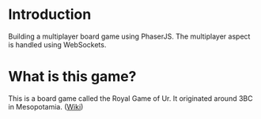 # Introduction
Building a multiplayer board game using PhaserJS. The multiplayer aspect is handled using WebSockets.

# What is this game?
This is a board game called the Royal Game of Ur. It originated around 3BC in Mesopotamia. (<a href="https://en.wikipedia.org/wiki/Royal_Game_of_Ur" target="_blank">Wiki</a>)
